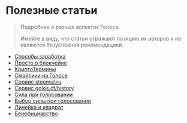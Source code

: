 # Полезные статьи

> Подробнее о разных аспектах Голоса.  
>   
> Имейте в виду, что статьи отражают позицию их авторов и не являются безусловной рекомендацией.

* [Способы заработка](zarabotok.md)
* [Просто о блокчейне](prosto-o-blokcheine.md)
* [КриптоТермины](kriptotermini.md)
* [Смайлики на Голосе](smailiki-na-golose.md)
* [Сервис steemul.ru]()
* [Сервис golos.cf/history](https://github.com/golos-blockchain/wiki/tree/3dbb2f2a042981607f6ae50283ab37510a67a70d/golos.cf/history/README.md)
* [Сила при голосовании](chto-takoe-sila-golosovaniya-i-skolko-postov-mozhno-laikat-za-sutki.md)
* [Выбор силы при голосовании](chto-takoe-sila-golosovaniya-i-skolko-postov-mozhno-laikat-za-sutki.md)
* [Линейка и квадрат](tekuschaya-ekonomicheskaya-model-viplat-za-posti-na-golose.md)
* [Бенефициарство](benefitsiarstvo.md)


